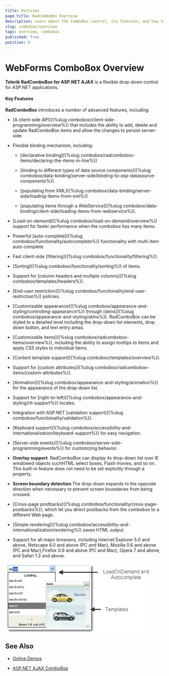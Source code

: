```yaml
---
title: Overview
page_title: RadComboBox Overview
description: Learn about the ComboBox control, its features, and how to implement it for efficient data selection.
slug: combobox/overview
tags: overview, combobox
published: True
position: 0
---
```


# WebForms ComboBox Overview

**Telerik RadComboBox for ASP.NET AJAX** is a flexible drop-down control for ASP.NET applications. 

#### Key Features

**RadComboBox** introduces a number of advanced features, including:

* [A client-side API]({%slug combobox/client-side-programming/overview%}) that includes the ability to add, delete and update RadComboBox items and allow the changes to persist server-side.

* Flexible binding mechanism, including:

	* [declarative binding]({%slug combobox/radcombobox-items/declaring-the-items-in-line%})

	* [binding to different types of data source components]({%slug combobox/data-binding/server-side/binding-to-asp-datasource-components%})

	* [populating from XML]({%slug combobox/data-binding/server-side/loading-items-from-xml%})

	* [populating items through a WebService]({%slug combobox/data-binding/client-side/loading-items-from-webservice%}).

* [Load-on-demand]({%slug combobox/load-on-demand/overview%}) support for faster performance when the combobox has many items.

* Powerful [auto-complete]({%slug combobox/functionality/autocomplete%}) functionality with multi-item auto-complete.

* Fast client-side [filtering]({%slug combobox/functionality/filtering%}).

* [Sorting]({%slug combobox/functionality/sorting%}) of items.

* Support for [column headers and multiple columns]({%slug combobox/templates/headers%}).

* [End-user restriction]({%slug combobox/functionality/end-user-restriction%}) policies.

* [Customizable appearance]({%slug combobox/appearance-and-styling/controlling-appearance%}) through [skins]({%slug combobox/appearance-and-styling/skins%}). RadComboBox can be styled to a detailed level including the drop-down list elements, drop down button, and text entry areas.

* [Customizable items]({%slug combobox/radcombobox-items/overview%}), including the ability to assign tooltips to items and apply CSS styles to individual items.

* [Content template support]({%slug combobox/templates/overview%}).

* Support for [custom attributes]({%slug combobox/radcombobox-items/custom-attributes%}).

* [Animation]({%slug combobox/appearance-and-styling/animation%}) for the appearance of the drop-down list.

* Support for [right-to-left]({%slug combobox/appearance-and-styling/rtl-support%}) locales.

* Integration with ASP.NET [validation support]({%slug combobox/functionality/validation%}).

* [Keyboard support]({%slug combobox/accessibility-and-internationalization/keyboard-support%}) for easy navigation.

* [Server-side events]({%slug combobox/server-side-programming/events%}) for customizing behavior.

* **Overlay support**. RadComboBox can display its drop-down list over IE windowed objects suchHTML select boxes, Flash movies, and so on. This built-in feature does not need to be set explicitly through a property.

* **Screen boundary detection**.The drop-down expands to the opposite direction when necessary to prevent screen boundaries from being crossed.

* [Cross-page postbacks]({%slug combobox/functionality/cross-page-postbacks%}), which let you direct postbacks from the combobox to a different Web page.

* [Simple rendering]({%slug combobox/accessibility-and-internationalization/rendering%}) saves HTML output.

* Support for all major browsers, including Internet Explorer 5.0 and above, Netscape 6.0 and above (PC and Mac), Mozilla 0.6 and above (PC and Mac),Firefox 0.9 and above (PC and Mac), Opera 7 and above, and Safari 1.2 and above.

![WebForms ComboBox Overview](images/combobox_overview.png "WebForms ComboBox Overview")


## See Also 

 * [Online Demos](https://demos.telerik.com/aspnet-ajax/combobox/examples/overview/defaultcs.aspx)
 
 * [ASP.NET AJAX ComboBox](https://www.telerik.com/products/aspnet-ajax/combobox.aspx)
